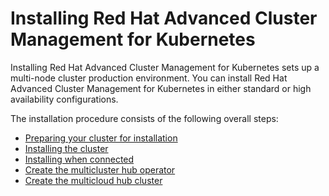 # Installing Red Hat Advanced Cluster Management for Kubernetes

Installing  Red Hat Advanced Cluster Management for Kubernetes sets up a multi-node cluster production environment. You can install Red Hat Advanced Cluster Management for Kubernetes in either standard or high availability configurations.

The installation procedure consists of the following overall steps:

- [Preparing your cluster for installation](prep.md)
- [Installing the cluster](install_cluster.md)<!--not in the install folder -->
- [Installing when connected](install_connected.md)
- [Create the multicluster hub operator](create_hub_operator.md) <!--same -->
- [Create the multicloud hub cluster](create_hub_cluster.md) <!--same-->
